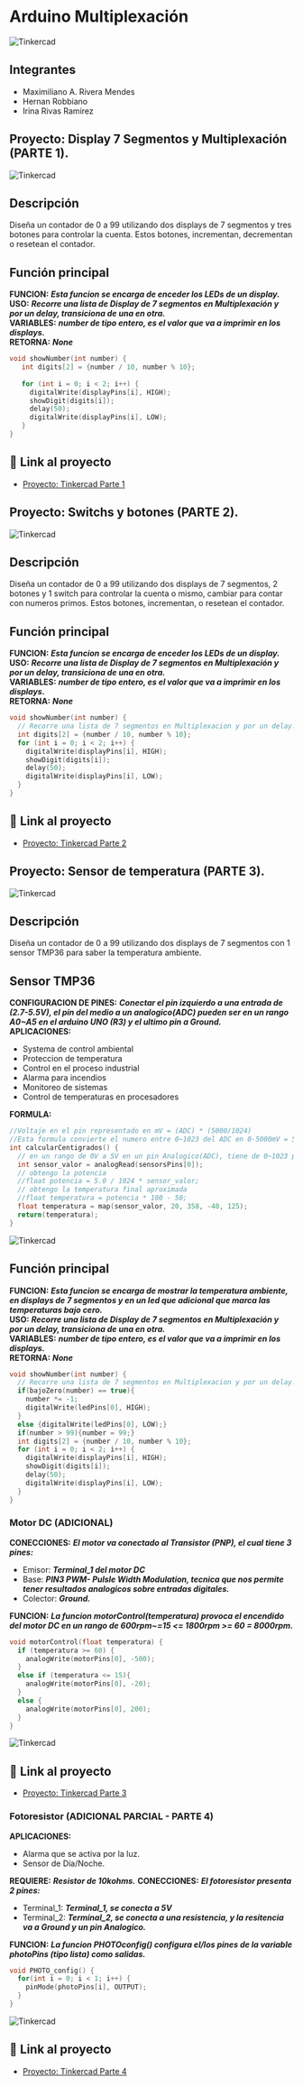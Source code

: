 # Arduino Multiplexación
![Tinkercad](./IMG/ArduinoTinkercad.jpg)


## Integrantes 
- Maximiliano A. Rivera Mendes
- Hernan Robbiano
- Irina Rivas Ramirez


## Proyecto: Display 7 Segmentos y Multiplexación (PARTE 1).
![Tinkercad](./IMG/Arduino-multiplexor.png)


## Descripción
Diseña un contador de 0 a 99 utilizando dos displays de 7 segmentos y tres botones para
controlar la cuenta. Estos botones, incrementan, decrementan o resetean el contador.

## Función principal
**FUNCION:** ___Esta funcion se encarga de enceder los LEDs de un display.___\
**USO:** ___Recorre una lista de Display de 7 segmentos en Multiplexación y por un delay, transiciona de una en otra.___\
**VARIABLES:** ___number de tipo entero, es el valor que va a imprimir en los displays.___\
**RETORNA:** ___None___

~~~ C
void showNumber(int number) {
   int digits[2] = {number / 10, number % 10};
   
   for (int i = 0; i < 2; i++) {
     digitalWrite(displayPins[i], HIGH);
     showDigit(digits[i]);
     delay(50);
     digitalWrite(displayPins[i], LOW);
   }
}
~~~

## :robot: Link al proyecto
- [Proyecto: Tinkercad Parte 1](https://www.tinkercad.com/things/6XI9OxBgVjY)


## Proyecto: Switchs y botones (PARTE 2).
![Tinkercad](./IMG/Arduino_Switch&Buttons.png)


## Descripción
Diseña un contador de 0 a 99 utilizando dos displays de 7 segmentos, 2  botones y 1 switch para
controlar la cuenta o mismo, cambiar para contar con numeros primos.
Estos botones, incrementan, o resetean el contador.

## Función principal
**FUNCION:** ___Esta funcion se encarga de enceder los LEDs de un display.___\
**USO:** ___Recorre una lista de Display de 7 segmentos en Multiplexación y por un delay, transiciona de una en otra.___\
**VARIABLES:** ___number de tipo entero, es el valor que va a imprimir en los displays.___\
**RETORNA:** ___None___

~~~ C
void showNumber(int number) {
  // Recorre una lista de 7 segmentos en Multiplexacion y por un delay.
  int digits[2] = {number / 10, number % 10};
  for (int i = 0; i < 2; i++) {
    digitalWrite(displayPins[i], HIGH);
    showDigit(digits[i]);
    delay(50);
    digitalWrite(displayPins[i], LOW);
  }
}
~~~

## :robot: Link al proyecto
- [Proyecto: Tinkercad Parte 2](https://www.tinkercad.com/things/iZndEi24wGq)


## Proyecto: Sensor de temperatura (PARTE 3).
![Tinkercad](./IMG/Arduino_TMP36_SENSOR.png)


## Descripción
Diseña un contador de 0 a 99 utilizando dos displays de 7 segmentos con 1 sensor TMP36 para saber la temperatura ambiente.

## Sensor TMP36
**CONFIGURACION DE PINES:** ___Conectar el pin izquierdo a una entrada de (2.7-5.5V), el pin del medio a un analogico(ADC) pueden ser en un rango A0~A5 en el arduino UNO (R3) y el ultimo pin a Ground.___\
**APLICACIONES:**

- Systema de control ambiental
- Proteccion de temperatura
- Control en el proceso industrial 
- Alarma para incendios
- Monitoreo de sistemas
- Control de temperaturas en procesadores

**FORMULA:** 
~~~ C
//Voltaje en el pin representado en mV = (ADC) * (5000/1024)
//Esta formula convierte el numero entre 0~1023 del ADC en 0-5000mV = 5V
int calcularCentigrados() {
  // en un rango de 0V a 5V en un pin Analogico(ADC), tiene de 0~1023 posibles valores
  int sensor_valor = analogRead(sensorsPins[0]);
  // obtengo la potencia
  //float potencia = 5.0 / 1024 * sensor_valor; 
  // obtengo la temperatura final aproximada
  //float temperatura = potencia * 100 - 50;
  float temperatura = map(sensor_valor, 20, 358, -40, 125);
  return(temperatura);
}
~~~
![Tinkercad](./IMG/TMP36_SENSOR.png)


## Función principal
**FUNCION:** ___Esta funcion se encarga de mostrar la temperatura ambiente, en displays de 7 segmentos y en un led que adicional que marca las temperaturas bajo cero.___\
**USO:** ___Recorre una lista de Display de 7 segmentos en Multiplexación y por un delay, transiciona de una en otra.___\
**VARIABLES:** ___number de tipo entero, es el valor que va a imprimir en los displays.___\
**RETORNA:** ___None___

~~~ C
void showNumber(int number) {
  // Recorre una lista de 7 segmentos en Multiplexacion y por un delay.
  if(bajoZero(number) == true){
    number *= -1;
    digitalWrite(ledPins[0], HIGH);
  }
  else {digitalWrite(ledPins[0], LOW);}
  if(number > 99){number = 99;}
  int digits[2] = {number / 10, number % 10};
  for (int i = 0; i < 2; i++) {
    digitalWrite(displayPins[i], HIGH);
    showDigit(digits[i]);
    delay(50);
    digitalWrite(displayPins[i], LOW);
  }
}
~~~

### Motor DC (ADICIONAL)

**CONECCIONES:** ___El motor va conectado al Transistor (PNP), el cual tiene 3 pines:___
- Emisor: ___Terminal_1 del motor DC___
- Base: ___PIN3 PWM-  Pulsle Width Modulation, tecnica que nos permite tener resultados analogicos sobre entradas digitales.___
- Colector: ___Ground.___

**FUNCION:** ___La funcion _motorControl(temperatura)_ provoca el encendido del motor DC en un rango de 600rpm~=15 <= 1800rpm >= 60 = 8000rpm.___

~~~ C
void motorControl(float temperatura) {
  if (temperatura >= 60) {
    analogWrite(motorPins[0], -500);
  }
  else if (temperatura <= 15){
    analogWrite(motorPins[0], -20);
  }
  else {
    analogWrite(motorPins[0], 200);
  }
}
~~~

![Tinkercad](./IMG/TMP36_MOTOR.png)

## :robot: Link al proyecto
- [Proyecto: Tinkercad Parte 3](https://www.tinkercad.com/things/fkK2GnB0yXb)

### Fotoresistor (ADICIONAL PARCIAL - PARTE 4)
**APLICACIONES:**
- Alarma que se activa por la luz.
- Sensor de Día/Noche.

**REQUIERE:** ___Resistor de 10kohms.___
**CONECCIONES:** ___El fotoresistor presenta 2 pines:___
- Terminal_1: ___Terminal_1, se conecta a 5V___
- Terminal_2: ___Terminal_2, se conecta a una resistencia, y la resitencia va a Ground y un pin Analogico.___

**FUNCION:** ___La funcion _PHOTOconfig()_ configura el/los pines de la variable photoPins (tipo lista) como salidas.___

~~~ C
void PHOTO_config() {
  for(int i = 0; i < 1; i++) {
  	pinMode(photoPins[i], OUTPUT);
  }
}
~~~

![Tinkercad](./IMG/fotoresistencia.png)

## :robot: Link al proyecto
- [Proyecto: Tinkercad Parte 4](https://www.tinkercad.com/things/jbNCkqRWQp4)